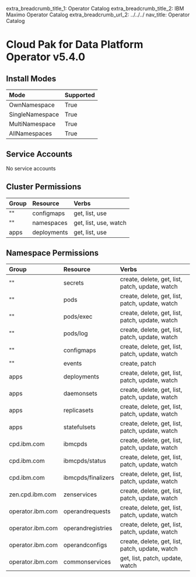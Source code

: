 extra_breadcrumb_title_1: Operator Catalog
extra_breadcrumb_title_2: IBM Maximo Operator Catalog
extra_breadcrumb_url_2: ../../../
nav_title: Operator Catalog

Cloud Pak for Data Platform Operator v5.4.0
================================================================================

Install Modes
--------------------------------------------------------------------------------
| Mode                 | Supported |
| :------------------- | :-------- |
| OwnNamespace         | True      |
| SingleNamespace      | True      |
| MultiNamespace       | True      |
| AllNamespaces        | True      |

Service Accounts
--------------------------------------------------------------------------------
No service accounts

Cluster Permissions
--------------------------------------------------------------------------------
| Group                                    | Resource                                 | Verbs                                                                            |
| :--------------------------------------- | :--------------------------------------- | :------------------------------------------------------------------------------- |
| ""                                       | configmaps                               | get, list, use                                                                   |
| ""                                       | namespaces                               | get, list, use, watch                                                            |
| apps                                     | deployments                              | get, list, use                                                                   |

Namespace Permissions
--------------------------------------------------------------------------------
| Group                                    | Resource                                 | Verbs                                                                            |
| :--------------------------------------- | :--------------------------------------- | :------------------------------------------------------------------------------- |
| ""                                       | secrets                                  | create, delete, get, list, patch, update, watch                                  |
| ""                                       | pods                                     | create, delete, get, list, patch, update, watch                                  |
| ""                                       | pods/exec                                | create, delete, get, list, patch, update, watch                                  |
| ""                                       | pods/log                                 | create, delete, get, list, patch, update, watch                                  |
| ""                                       | configmaps                               | create, delete, get, list, patch, update, watch                                  |
| ""                                       | events                                   | create, patch                                                                    |
| apps                                     | deployments                              | create, delete, get, list, patch, update, watch                                  |
| apps                                     | daemonsets                               | create, delete, get, list, patch, update, watch                                  |
| apps                                     | replicasets                              | create, delete, get, list, patch, update, watch                                  |
| apps                                     | statefulsets                             | create, delete, get, list, patch, update, watch                                  |
| cpd.ibm.com                              | ibmcpds                                  | create, delete, get, list, patch, update, watch                                  |
| cpd.ibm.com                              | ibmcpds/status                           | create, delete, get, list, patch, update, watch                                  |
| cpd.ibm.com                              | ibmcpds/finalizers                       | create, delete, get, list, patch, update, watch                                  |
| zen.cpd.ibm.com                          | zenservices                              | create, delete, get, list, patch, update, watch                                  |
| operator.ibm.com                         | operandrequests                          | create, delete, get, list, patch, update, watch                                  |
| operator.ibm.com                         | operandregistries                        | create, delete, get, list, patch, update, watch                                  |
| operator.ibm.com                         | operandconfigs                           | create, delete, get, list, patch, update, watch                                  |
| operator.ibm.com                         | commonservices                           | get, list, patch, update, watch                                                  |
